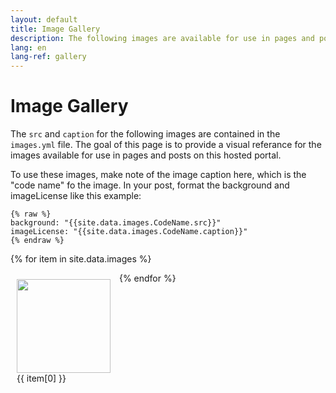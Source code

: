 ```yaml
---
layout: default
title: Image Gallery
description: The following images are available for use in pages and posts on this site.
lang: en
lang-ref: gallery
---
```

# Image Gallery

The `src` and `caption` for the following images are contained in the `images.yml` file. The goal of this page is to provide a visual referance for the images available for use in pages and posts on this hosted portal.

To use these images, make note of the image caption here, which is the "code name" fo the image. In your post, format the background and imageLicense like this example:

```
{% raw %}
background: "{{site.data.images.CodeName.src}}"
imageLicense: "{{site.data.images.CodeName.caption}}"
{% endraw %}
```

{% for item in site.data.images %}
  <figure style="display: inline-block; width: 150px; height: 450px; margin: 10px; vertical-align: top;">
	  <img src={{ item[1].src }} style="height: auto; width: 150px;"><br />
	  <figcaption>{{ item[0] }}</figcaption>
  </figure>
{% endfor %}
